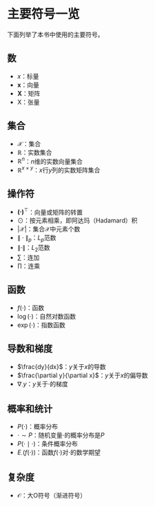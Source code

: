 # 主要符号一览

下面列举了本书中使用的主要符号。

## 数

* $x$：标量
* $\boldsymbol{x}$：向量
* $\boldsymbol{X}$：矩阵
* $\mathsf{X}$：张量


## 集合

* $\mathcal{X}$：集合
* $\mathbb{R}$：实数集合
* $\mathbb{R}^n$：$n$维的实数向量集合
* $\mathbb{R}^{x\times y}$：$x$行$y$列的实数矩阵集合


## 操作符

* $\boldsymbol{(\cdot)}^\top$：向量或矩阵的转置
* $\odot$：按元素相乘，即阿达玛（Hadamard）积
* $\lvert\mathcal{X}\rvert$：集合$\mathcal{X}$中元素个数
* $\|\cdot\|_p$：$L_p$范数
* $\|\cdot\|$：$L_2$范数
* $\sum$：连加
* $\prod$：连乘


## 函数

* $f(\cdot)$：函数
* $\log(\cdot)$：自然对数函数
* $\exp(\cdot)$：指数函数


## 导数和梯度

* $\frac{dy}{dx}$：$y$关于$x$的导数
* $\frac{\partial y}{\partial x}$：$y$关于$x$的偏导数
* $\nabla_{\cdot} y$：$y$关于$\cdot$的梯度


## 概率和统计

* $P(\cdot)$：概率分布
* $\cdot\sim P$：随机变量$\cdot$的概率分布是$P$
* $P(\cdot \mid\cdot)$：条件概率分布
* $E_{\cdot}\left(f(\cdot)\right)$：函数$f(\cdot)$对$\cdot$的数学期望

## 复杂度

* $\mathcal{O}$：大O符号（渐进符号）




